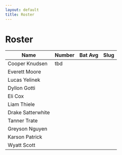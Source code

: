 ```yaml
---
layout: default
title: Roster
---
```


# Roster

|Name|Number|Bat Avg|Slug|
|----|------|-|-|
|Cooper Knudsen| tbd |||
|Everett Moore||||
|Lucas Yelinek||||
|Dyllon Gotti||||
|Eli Cox||||
|Liam Thiele||||
|Drake Satterwhite||||
|Tanner Trate||||
|Greyson Nguyen||||
|Karson Patrick||||
|Wyatt Scott||||
